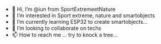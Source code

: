 - 👋 Hi, I’m @iun from SportExtremeetNature
- 👀 I’m interested in Sport extreme, nature and smartobjects
- 🌱 I’m currently learning ESP32 to create smartobjects...
- 💞️ I’m looking to collaborate on techs
- 📫 How to reach me ... try to knock a tree...

<!---
iun/iunsen is a ✨ special ✨ repository because its `README.md` (this file) appears on your GitHub profile.
You can click the Preview link to take a look at your changes.
--->
